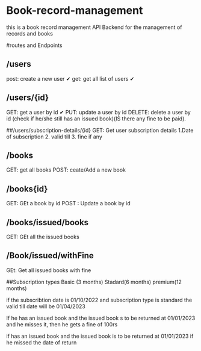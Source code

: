 # Book-record-management

this is a book record management API Backend for the management of records and books


#routes and Endpoints

## /users
post: create a new user ✔
get: get all list of users ✔

## /users/{id}
GET: get a user by id  ✔
PUT: update a user by id
DELETE: delete a user by id (check if he/she still has an issued book)(IS there any fine to be paid).


##/users/subscription-details/{id}
GET: Get user subscription details
1.Date of subscription
2. valid till 
3. fine if any

## /books
GET: get all books
POST: ceate/Add a new book

## /books{id}
GET: GEt a book by id
POST : Update a book by id

## /books/issued/books
GET: GEt all the issued books

## /Book/issued/withFine
GEt: Get all issued books with fine

##Subscription types
Basic (3 months)
Stadard(6 months)
premium(12 months)


if the subscribtion date is 01/10/2022
and subscription type is standard
the valid till date will be 01/04/2023

If he has an issued book  and the issued book s to be returned at 01/01/2023
and he misses it, then he gets a fine of 100rs


if has an issued book and the issued book is to be returned at 01/01/2023
if he missed the date of return 